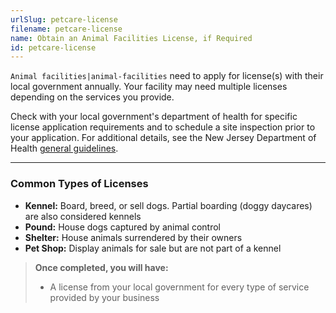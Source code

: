 ```yaml
---
urlSlug: petcare-license
filename: petcare-license
name: Obtain an Animal Facilities License, if Required
id: petcare-license
---
```


`Animal facilities|animal-facilities` need to apply for license(s) with their local government annually. Your facility may need multiple licenses depending on the services you provide.

Check with your local government's department of health for specific license application requirements and to schedule a site inspection prior to your application. For additional details, see the New Jersey Department of Health [general guidelines](https://www.nj.gov/health/vph/documents/guidelines_for_municipal_licensure_of_animal_facilities.pdf).

---

### Common Types of Licenses

- **Kennel:** Board, breed, or sell dogs. Partial boarding (doggy daycares) are also considered kennels
- **Pound:** House dogs captured by animal control
- **Shelter:** House animals surrendered by their owners
- **Pet Shop:** Display animals for sale but are not part of a kennel

> **Once completed, you will have:**
>
> - A license from your local government for every type of service provided by your business
